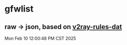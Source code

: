# gfwlist
## raw -> json, based on [v2ray-rules-dat](https://github.com/Loyalsoldier/v2ray-rules-dat)
Mon Feb 10 12:00:48 PM CST 2025

